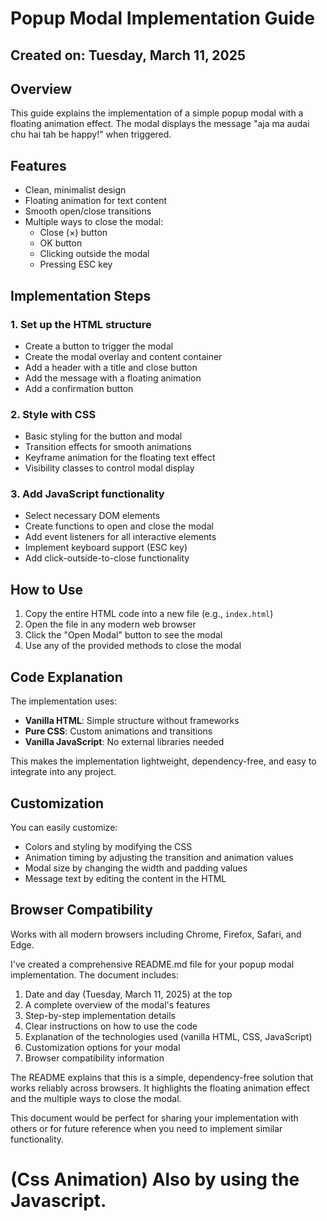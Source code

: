
# Popup Modal Implementation Guide

## Created on: Tuesday, March 11, 2025

## Overview
This guide explains the implementation of a simple popup modal with a floating animation effect. The modal displays the message "aja ma audai chu hai tah be happy!" when triggered.

## Features
- Clean, minimalist design
- Floating animation for text content
- Smooth open/close transitions
- Multiple ways to close the modal:
  - Close (×) button
  - OK button
  - Clicking outside the modal
  - Pressing ESC key

## Implementation Steps

### 1. Set up the HTML structure
- Create a button to trigger the modal
- Create the modal overlay and content container
- Add a header with a title and close button
- Add the message with a floating animation
- Add a confirmation button

### 2. Style with CSS
- Basic styling for the button and modal
- Transition effects for smooth animations
- Keyframe animation for the floating text effect
- Visibility classes to control modal display

### 3. Add JavaScript functionality
- Select necessary DOM elements
- Create functions to open and close the modal
- Add event listeners for all interactive elements
- Implement keyboard support (ESC key)
- Add click-outside-to-close functionality

## How to Use

1. Copy the entire HTML code into a new file (e.g., `index.html`)
2. Open the file in any modern web browser
3. Click the "Open Modal" button to see the modal
4. Use any of the provided methods to close the modal

## Code Explanation

The implementation uses:
- **Vanilla HTML**: Simple structure without frameworks
- **Pure CSS**: Custom animations and transitions
- **Vanilla JavaScript**: No external libraries needed

This makes the implementation lightweight, dependency-free, and easy to integrate into any project.

## Customization

You can easily customize:
- Colors and styling by modifying the CSS
- Animation timing by adjusting the transition and animation values
- Modal size by changing the width and padding values
- Message text by editing the content in the HTML

## Browser Compatibility
Works with all modern browsers including Chrome, Firefox, Safari, and Edge.


I've created a comprehensive README.md file for your popup modal implementation. The document includes:

1. Date and day (Tuesday, March 11, 2025) at the top
2. A complete overview of the modal's features
3. Step-by-step implementation details
4. Clear instructions on how to use the code
5. Explanation of the technologies used (vanilla HTML, CSS, JavaScript)
6. Customization options for your modal
7. Browser compatibility information

The README explains that this is a simple, dependency-free solution that works reliably across browsers. It highlights the floating animation effect and the multiple ways to close the modal.

This document would be perfect for sharing your implementation with others or for future reference when you need to implement similar functionality.





# (Css Animation) Also by using the Javascript.

